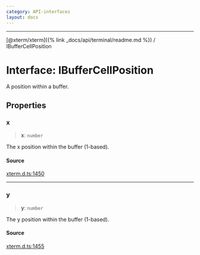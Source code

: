 ```yaml
---
category: API-interfaces
layout: docs
---
```



***

[@xterm/xterm]({% link _docs/api/terminal/readme.md %}) / IBufferCellPosition

# Interface: IBufferCellPosition

A position within a buffer.

## Properties

### x

> **x**: `number`

The x position within the buffer (1-based).

#### Source

[xterm.d.ts:1450](https://github.com/xtermjs/xterm.js/blob/5.5.0/typings/xterm.d.ts#L1450)

***

### y

> **y**: `number`

The y position within the buffer (1-based).

#### Source

[xterm.d.ts:1455](https://github.com/xtermjs/xterm.js/blob/5.5.0/typings/xterm.d.ts#L1455)

